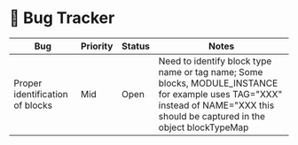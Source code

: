 # 🐞 Bug Tracker

| Bug                             | Priority | Status | Notes                                                                                                                                                                         |
| ------------------------------- | -------- | ------ | ----------------------------------------------------------------------------------------------------------------------------------------------------------------------------- |
| Proper identification of blocks | Mid      | Open   | Need to identify block type name or tag name; Some blocks, MODULE_INSTANCE for example uses TAG="XXX" instead of NAME="XXX this should be captured in the object blockTypeMap |

